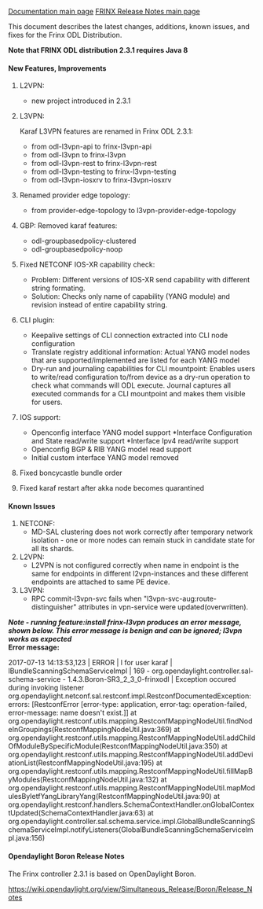 [Documentation main page](https://frinxio.github.io/Frinx-docs/)
[FRINX Release Notes main page](https://frinxio.github.io/Frinx-docs/FRINX_ODL_Distribution/release_notes.html)
    
This document describes the latest changes, additions, known issues, and fixes for the Frinx ODL Distribution.<!--more-->

**Note that FRINX ODL distribution 2.3.1 requires Java 8**

#### New Features, Improvements

1.  L2VPN:
    
    *   new project introduced in 2.3.1

2.  L3VPN:
    
    Karaf L3VPN features are renamed in Frinx ODL 2.3.1:
    
    *   from odl-l3vpn-api to frinx-l3vpn-api
    *   from odl-l3vpn to frinx-l3vpn
    *   from odl-l3vpn-rest to frinx-l3vpn-rest
    *   from odl-l3vpn-testing to frinx-l3vpn-testing
    *   from odl-l3vpn-iosxrv to frinx-l3vpn-iosxrv 

3.  Renamed provider edge topology:
    
    *   from provider-edge-topology to l3vpn-provider-edge-topology

4.  GBP: Removed karaf features:
    
    *   odl-groupbasedpolicy-clustered
    *   odl-groupbasedpolicy-noop

5.  Fixed NETCONF IOS-XR capability check:
    
    *   Problem: Different versions of IOS-XR send capability with different string formating. 
    *   Solution: Checks only name of capability (YANG module) and revision instead of entire capability string.

6.  CLI plugin:
    
    *   Keepalive settings of CLI connection extracted into CLI node configuration
    *   Translate registry additional information: Actual YANG model nodes that are supported/implemented are listed for each YANG model
    *   Dry-run and journaling capabilities for CLI mountpoint: Enables users to write/read configuration to/from device as a dry-run operation to check what commands will ODL execute. Journal captures all executed commands for a CLI mountpoint and makes them visible for users. 

7.  IOS support:
    
    *   Openconfig interface YANG model support *Interface Configuration and State read/write support *Interface Ipv4 read/write support
    *   Openconfig BGP & RIB YANG model read support
    *   Initial custom interface YANG model removed

8.  Fixed boncycastle bundle order

9.  Fixed karaf restart after akka node becomes quarantined

#### Known Issues

1.  NETCONF: 
    *   MD-SAL clustering does not work correctly after temporary network isolation - one or more nodes can remain stuck in candidate state for all its shards.
2.  L2VPN: 
    *   L2VPN is not configured correctly when name in endpoint is the same for endpoints in different l2vpn-instances and these different endpoints are attached to same PE device.
3.  L3VPN: 
    *   RPC commit-l3vpn-svc fails when "l3vpn-svc-aug:route-distinguisher" attributes in vpn-service were updated(overwritten).

***Note - running feature:install frinx-l3vpn produces an error message, shown below. This error message is benign and can be ignored; l3vpn works as expected*  
Error message:**

2017-07-13 14:13:53,123 | ERROR | l for user karaf | lBundleScanningSchemaServiceImpl | 169 - org.opendaylight.controller.sal-schema-service - 1.4.3.Boron-SR3_2_3_0-frinxodl | Exception occured during invoking listener  
org.opendaylight.netconf.sal.restconf.impl.RestconfDocumentedException: errors: [RestconfError [error-type: application, error-tag: operation-failed, error-message: name doesn't exist.]] at org.opendaylight.restconf.utils.mapping.RestconfMappingNodeUtil.findNodeInGroupings(RestconfMappingNodeUtil.java:369) at org.opendaylight.restconf.utils.mapping.RestconfMappingNodeUtil.addChildOfModuleBySpecificModule(RestconfMappingNodeUtil.java:350) at org.opendaylight.restconf.utils.mapping.RestconfMappingNodeUtil.addDeviationList(RestconfMappingNodeUtil.java:195) at org.opendaylight.restconf.utils.mapping.RestconfMappingNodeUtil.fillMapByModules(RestconfMappingNodeUtil.java:132) at org.opendaylight.restconf.utils.mapping.RestconfMappingNodeUtil.mapModulesByIetfYangLibraryYang(RestconfMappingNodeUtil.java:90) at org.opendaylight.restconf.handlers.SchemaContextHandler.onGlobalContextUpdated(SchemaContextHandler.java:63) at org.opendaylight.controller.sal.schema.service.impl.GlobalBundleScanningSchemaServiceImpl.notifyListeners(GlobalBundleScanningSchemaServiceImpl.java:156)

#### Opendaylight Boron Release Notes

The Frinx controller 2.3.1 is based on OpenDaylight Boron.

<https://wiki.opendaylight.org/view/Simultaneous_Release/Boron/Release_Notes>
